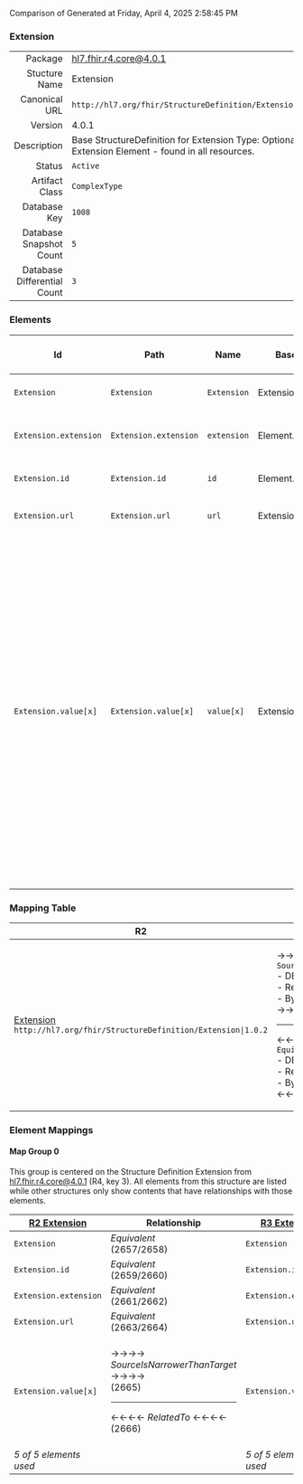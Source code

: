 Comparison of 
Generated at Friday, April 4, 2025 2:58:45 PM

### Extension

|      |     |
| ---: | --- |
| Package | hl7.fhir.r4.core@4.0.1 |
| Stucture Name | Extension |
| Canonical URL | `http://hl7.org/fhir/StructureDefinition/Extension` |
| Version | 4.0.1 |
| Description | Base StructureDefinition for Extension Type: Optional Extension Element - found in all resources. |
| Status | `Active` |
| Artifact Class | `ComplexType` |
| Database Key | `1008` |
| Database Snapshot Count | `5` |
| Database Differential Count | `3` |

### Elements

| Id | Path | Name | Base Path | Short | Cardinality | Collated Type | Binding Strength | Binding Value Set |
| -- | ---- | ---- | --------- | ----- | ----------- | ------------- | ---------------- | ----------------- |
| `Extension` | `Extension` | `Extension` | Extension | Optional Extensions Element | 0..* | Extension |  |  |
| `Extension.extension` | `Extension.extension` | `extension` | Element.extension | Additional content defined by implementations | 0..* | Extension |  |  |
| `Extension.id` | `Extension.id` | `id` | Element.id | Unique id for inter-element referencing | 0..1 | id |  |  |
| `Extension.url` | `Extension.url` | `url` | Extension.url | identifies the meaning of the extension | 1..1 | uri |  |  |
| `Extension.value[x]` | `Extension.value[x]` | `value[x]` | Extension.value[x] | Value of extension | 0..1 | Address, Age, Annotation, Attachment, base64Binary, boolean, canonical, code, CodeableConcept, Coding, ContactDetail, ContactPoint, Contributor, Count, DataRequirement, date, dateTime, decimal, Distance, Dosage, Duration, Expression, HumanName, id, Identifier, instant, integer, markdown, Meta, Money, oid, ParameterDefinition, Period, positiveInt, Quantity, Range, Ratio, Reference, RelatedArtifact, SampledData, Signature, string, time, Timing, TriggerDefinition, unsignedInt, uri, url, UsageContext, uuid |  |  |
### Mapping Table

| R2 | Comparison | R3 | Comparison | R4 | Comparison | R4B | Comparison | R5
| --- | --- | --- | --- | --- | --- | --- | --- | ---
| [Extension](/docs/R2/ComplexTypes/Extension.md)<br/> `http://hl7.org/fhir/StructureDefinition/Extension\|1.0.2` | →→→→→→→<br/>`SourceIsNarrowerThanTarget`<br/>- DBKey: `54`<br/>- Reviewed: `n/a`<br/>- By: `n/a`<br/>→→→→→→→<hr/>←←←←←←←<br/>`Equivalent`<br/>- DBKey: `224`<br/>- Reviewed: `n/a`<br/>- By: `n/a`<br/>←←←←←←←| [Extension](/docs/R3/ComplexTypes/Extension.md)<br/> `http://hl7.org/fhir/StructureDefinition/Extension\|3.0.2` | →→→→→→→<br/>`RelatedTo`<br/>- DBKey: `397`<br/>- Reviewed: `n/a`<br/>- By: `n/a`<br/>→→→→→→→<hr/>←←←←←←←<br/>`Equivalent`<br/>- DBKey: `593`<br/>- Reviewed: `n/a`<br/>- By: `n/a`<br/>←←←←←←←| [Extension](/docs/R4/ComplexTypes/Extension.md)<br/> `http://hl7.org/fhir/StructureDefinition/Extension\|4.0.1` | →→→→→→→<br/>`RelatedTo`<br/>- DBKey: `1343`<br/>- Reviewed: `n/a`<br/>- By: `n/a`<br/>→→→→→→→<hr/>←←←←←←←<br/>`Equivalent`<br/>- DBKey: `1344`<br/>- Reviewed: `n/a`<br/>- By: `n/a`<br/>←←←←←←←| [Extension](/docs/R4B/ComplexTypes/Extension.md)<br/> `http://hl7.org/fhir/StructureDefinition/Extension\|4.3.0` | →→→→→→→<br/>`RelatedTo`<br/>- DBKey: `906`<br/>- Reviewed: `n/a`<br/>- By: `n/a`<br/>→→→→→→→<hr/>←←←←←←←<br/>`Equivalent`<br/>- DBKey: `1135`<br/>- Reviewed: `n/a`<br/>- By: `n/a`<br/>←←←←←←←| [Extension](/docs/R5/ComplexTypes/Extension.md)<br/> `http://hl7.org/fhir/StructureDefinition/Extension\|5.0.0` 

### Element Mappings


#### Map Group 0

This group is centered on the Structure Definition Extension from hl7.fhir.r4.core@4.0.1 (R4, key 3).
All elements from this structure are listed while other structures only show contents that have relationships with those elements.

| [R2 Extension](/docs/R2/ComplexTypes/Extension.md)| Relationship | [R3 Extension](/docs/R3/ComplexTypes/Extension.md)| Relationship | R4 Extension| Relationship | [R4B Extension](/docs/R4B/ComplexTypes/Extension.md)| Relationship | [R5 Extension](/docs/R5/ComplexTypes/Extension.md)
| --- | --- | --- | --- | --- | --- | --- | --- | ---
| `Extension`| _Equivalent_<br/>(2657/2658)| `Extension`| _Equivalent_<br/>(9586/9587)| **`Extension`**| _Equivalent_<br/>(20979/20980)| `Extension`| _Equivalent_<br/>(36090/36091)| `Extension`
| `Extension.id`| _Equivalent_<br/>(2659/2660)| `Extension.id`| _Equivalent_<br/>(9588/9589)| **`Extension.id`**| _Equivalent_<br/>(20981/20982)| `Extension.id`| _Equivalent_<br/>(36092/36093)| `Extension.id`
| `Extension.extension`| _Equivalent_<br/>(2661/2662)| `Extension.extension`| _Equivalent_<br/>(9590/9591)| **`Extension.extension`**| _Equivalent_<br/>(20983/20984)| `Extension.extension`| _Equivalent_<br/>(36094/36095)| `Extension.extension`
| `Extension.url`| _Equivalent_<br/>(2663/2664)| `Extension.url`| _Equivalent_<br/>(9592/9593)| **`Extension.url`**| _Equivalent_<br/>(20985/20986)| `Extension.url`| _Equivalent_<br/>(36096/36097)| `Extension.url`
| `Extension.value[x]`| →→→→ _SourceIsNarrowerThanTarget_ →→→→ <br/>(2665)<hr/>←←←← _RelatedTo_ ←←←← <br/>(2666)| `Extension.value[x]`| →→→→ _RelatedTo_ →→→→ <br/>(9594)<hr/>←←←← _RelatedTo_ ←←←← <br/>(9595)| **`Extension.value[x]`**| →→→→ _RelatedTo_ →→→→ <br/>(20987)<hr/>←←←← _RelatedTo_ ←←←← <br/>(20988)| `Extension.value[x]`| →→→→ _RelatedTo_ →→→→ <br/>(36098)<hr/>←←←← _RelatedTo_ ←←←← <br/>(36099)| `Extension.value[x]`
| *5 of 5 elements used* | | *5 of 5 elements used* | | *5 of 5 elements used* | | *5 of 5 elements used* | | *5 of 5 elements used* 

